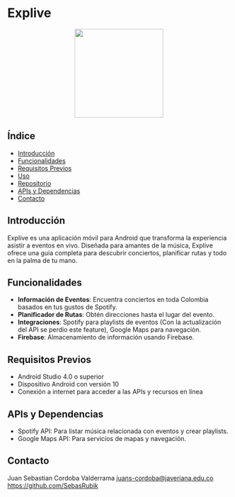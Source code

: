 # Explive

<p align="center"><img src="https://github.com/Intro-CompuMovil/Explive/assets/116745500/a2987271-ed29-4127-9ff0-1ce08aec749f" width="200"></p>

## Índice

- [Introducción](#introducción)
- [Funcionalidades](#funcionalidades)
- [Requisitos Previos](#requisitos-previos)
- [Uso](#uso)
- [Repositorio](#Repositorio)
- [APIs y Dependencias](#apis-y-dependencias)
- [Contacto](#contacto)

## Introducción

Explive es una aplicación móvil para Android que transforma la experiencia asistir a eventos en vivo. Diseñada para amantes de la música, Explive ofrece una guía completa para descubrir conciertos, planificar rutas y todo en la palma de tu mano.

## Funcionalidades

- **Información de Eventos**: Encuentra conciertos en toda Colombia basados en tus gustos de Spotify.
- **Planificador de Rutas**: Obtén direcciones hasta el lugar del evento.
- **Integraciones**: Spotify para playlists de eventos (Con la actualización del API se perdio este feature), Google Maps para navegación.
- **Firebase**: Almacenamiento de información usando Firebase.

## Requisitos Previos

- Android Studio 4.0 o superior
- Dispositivo Android con versión 10
- Conexión a internet para acceder a las APIs y recursos en línea

## APIs y Dependencias

- Spotify API: Para listar música relacionada con eventos y crear playlists.
- Google Maps API: Para servicios de mapas y navegación.

## Contacto

Juan Sebastian Cordoba Valderrama
juans-cordoba@javeriana.edu.co
https://github.com/SebasRubik







